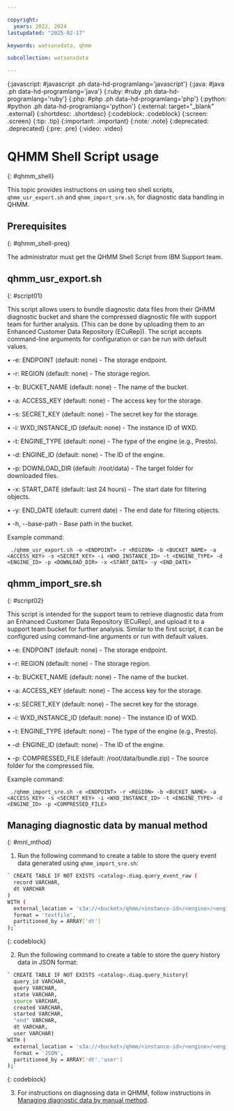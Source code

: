 ```yaml
---

copyright:
  years: 2022, 2024
lastupdated: "2025-02-17"

keywords: watsonxdata, qhmm

subcollection: watsonxdata

---
```


{:javascript: #javascript .ph data-hd-programlang='javascript'}
{:java: #java .ph data-hd-programlang='java'}
{:ruby: #ruby .ph data-hd-programlang='ruby'}
{:php: #php .ph data-hd-programlang='php'}
{:python: #python .ph data-hd-programlang='python'}
{:external: target="_blank" .external}
{:shortdesc: .shortdesc}
{:codeblock: .codeblock}
{:screen: .screen}
{:tip: .tip}
{:important: .important}
{:note: .note}
{:deprecated: .deprecated}
{:pre: .pre}
{:video: .video}

# QHMM Shell Script usage
{: #qhmm_shell}

This topic provides instructions on using two shell scripts, `qhmm_usr_export.sh` and `qhmm_import_sre.sh`, for diagnostic data handling in QHMM.

## Prerequisites
{: #qhmm_shell-preq}

The administrator must get the QHMM Shell Script from IBM Support team.


## qhmm_usr_export.sh
{: #script01}

This script allows users to bundle diagnostic data files from their QHMM diagnostic bucket and share the compressed diagnostic file with support team for further analysis. (This can be done by uploading them to an Enhanced Customer Data Repository (ECuRep)). The script accepts command-line arguments for configuration or can be run with default values.

•	-e: ENDPOINT (default: none) - The storage endpoint.

•	-r: REGION (default: none) - The storage region.

•	-b: BUCKET_NAME (default: none) - The name of the bucket.

•	-a: ACCESS_KEY (default: none) - The access key for the storage.

•	-s: SECRET_KEY (default: none) - The secret key for the storage.

•	-i: WXD_INSTANCE_ID (default: none) - The instance ID of WXD.

•	-t: ENGINE_TYPE (default: none) - The type of the engine (e.g., Presto).

•	-d: ENGINE_ID (default: none) - The ID of the engine.

•	-p: DOWNLOAD_DIR (default: /root/data) - The target folder for downloaded files.

•	-x: START_DATE (default: last 24 hours) - The start date for filtering objects.

•	-y: END_DATE (default: current date) - The end date for filtering objects.

•	-h, --base-path - Base path in the bucket.


Example command:

` ./qhmm_usr_export.sh -e <ENDPOINT> -r <REGION> -b <BUCKET_NAME> -a <ACCESS_KEY> -s <SECRET_KEY> -i <WXD_INSTANCE_ID> -t <ENGINE_TYPE> -d <ENGINE_ID> -p <DOWNLOAD_DIR> -x <START_DATE> -y <END_DATE>`

## qhmm_import_sre.sh
{: #script02}

This script is intended for the support team to retrieve diagnostic data from an Enhanced Customer Data Repository (ECuRep), and upload it to a support team bucket for further analysis. Similar to the first script, it can be configured using command-line arguments or run with default values.

•	-e: ENDPOINT (default: none) - The storage endpoint.

•	-r: REGION (default: none) - The storage region.

•	-b: BUCKET_NAME (default: none) - The name of the bucket.

•	-a: ACCESS_KEY (default: none) - The access key for the storage.

•	-s: SECRET_KEY (default: none) - The secret key for the storage.

•	-i: WXD_INSTANCE_ID (default: none) - The instance ID of WXD.

•	-t: ENGINE_TYPE (default: none) - The type of the engine (e.g., Presto).

•	-d: ENGINE_ID (default: none) - The ID of the engine.

•	-p: COMPRESSED_FILE (default: /root/data/bundle.zip) - The source folder for the compressed file.


Example command:

` ./qhmm_import_sre.sh -e <ENDPOINT> -r <REGION> -b <BUCKET_NAME> -a <ACCESS_KEY> -s <SECRET_KEY> -i <WXD_INSTANCE_ID> -t <ENGINE_TYPE> -d <ENGINE_ID> -p <COMPRESSED_FILE>`


## Managing diagnostic data by manual method
{: #mnl_mthod}

1.	Run the following command to create a table to store the query event data generated using `qhmm_import_sre.sh`:


``` bash
` CREATE TABLE IF NOT EXISTS <catalog>.diag.query_event_raw (
  record VARCHAR,
  dt VARCHAR
)
WITH (
  external_location = 's3a://<bucket>/qhmm/<instance-id>/<engine>/<engine-id>/QueryEvent/',
  format = 'textfile',
  partitioned_by = ARRAY['dt']
);`
```
{: codeblock}

2.	Run the following command to create a table to store the query history data in JSON format:

``` bash
` CREATE TABLE IF NOT EXISTS <catalog>.diag.query_history(
  query_id VARCHAR,
  query VARCHAR,
  state VARCHAR,
  source VARCHAR,
  created VARCHAR,
  started VARCHAR,
  "end" VARCHAR,
  dt VARCHAR,
  user VARCHAR)
WITH (
  external_location = 's3a://<bucket>/qhmm/<instance-id>/<engine>/<engine-id>/QueryHistory/',
  format = 'JSON',
  partitioned_by = ARRAY['dt','user']
);`
```
{: codeblock}

3.	For instructions on diagnosing data in QHMM, follow instructions in [Managing diagnostic data by manual method]({{site.data.keyword.ref-mon_mng-link}}).
